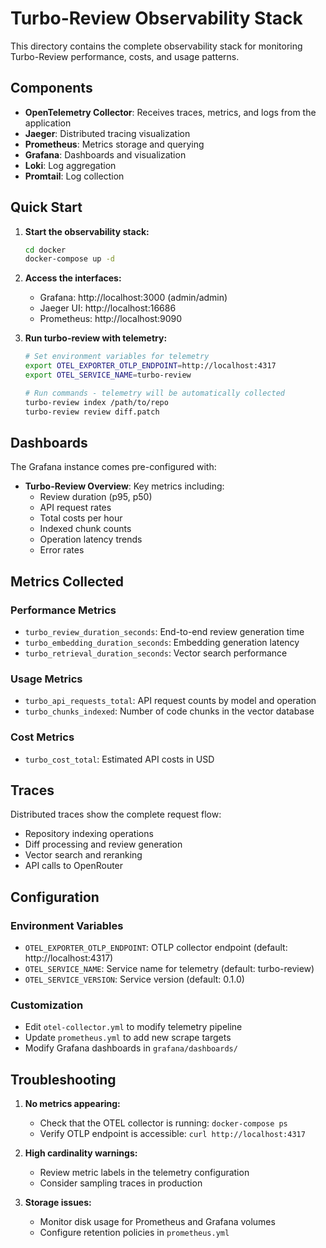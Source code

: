 # Turbo-Review Observability Stack

This directory contains the complete observability stack for monitoring Turbo-Review performance, costs, and usage patterns.

## Components

- **OpenTelemetry Collector**: Receives traces, metrics, and logs from the application
- **Jaeger**: Distributed tracing visualization 
- **Prometheus**: Metrics storage and querying
- **Grafana**: Dashboards and visualization
- **Loki**: Log aggregation
- **Promtail**: Log collection

## Quick Start

1. **Start the observability stack:**
   ```bash
   cd docker
   docker-compose up -d
   ```

2. **Access the interfaces:**
   - Grafana: http://localhost:3000 (admin/admin)
   - Jaeger UI: http://localhost:16686
   - Prometheus: http://localhost:9090

3. **Run turbo-review with telemetry:**
   ```bash
   # Set environment variables for telemetry
   export OTEL_EXPORTER_OTLP_ENDPOINT=http://localhost:4317
   export OTEL_SERVICE_NAME=turbo-review
   
   # Run commands - telemetry will be automatically collected
   turbo-review index /path/to/repo
   turbo-review review diff.patch
   ```

## Dashboards

The Grafana instance comes pre-configured with:

- **Turbo-Review Overview**: Key metrics including:
  - Review duration (p95, p50)
  - API request rates
  - Total costs per hour
  - Indexed chunk counts
  - Operation latency trends
  - Error rates

## Metrics Collected

### Performance Metrics
- `turbo_review_duration_seconds`: End-to-end review generation time
- `turbo_embedding_duration_seconds`: Embedding generation latency  
- `turbo_retrieval_duration_seconds`: Vector search performance

### Usage Metrics
- `turbo_api_requests_total`: API request counts by model and operation
- `turbo_chunks_indexed`: Number of code chunks in the vector database

### Cost Metrics
- `turbo_cost_total`: Estimated API costs in USD

## Traces

Distributed traces show the complete request flow:
- Repository indexing operations
- Diff processing and review generation
- Vector search and reranking
- API calls to OpenRouter

## Configuration

### Environment Variables
- `OTEL_EXPORTER_OTLP_ENDPOINT`: OTLP collector endpoint (default: http://localhost:4317)
- `OTEL_SERVICE_NAME`: Service name for telemetry (default: turbo-review)
- `OTEL_SERVICE_VERSION`: Service version (default: 0.1.0)

### Customization
- Edit `otel-collector.yml` to modify telemetry pipeline
- Update `prometheus.yml` to add new scrape targets
- Modify Grafana dashboards in `grafana/dashboards/`

## Troubleshooting

1. **No metrics appearing:**
   - Check that the OTEL collector is running: `docker-compose ps`
   - Verify OTLP endpoint is accessible: `curl http://localhost:4317`

2. **High cardinality warnings:**
   - Review metric labels in the telemetry configuration
   - Consider sampling traces in production

3. **Storage issues:**
   - Monitor disk usage for Prometheus and Grafana volumes
   - Configure retention policies in `prometheus.yml`